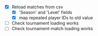 - [x] Reload matches from csv
  - [x] 'Season' and 'Level' fields
  - [x] map repeated player IDs to old value

- [ ] Check tournament loading works
- [ ] Check tournament-match loading works
